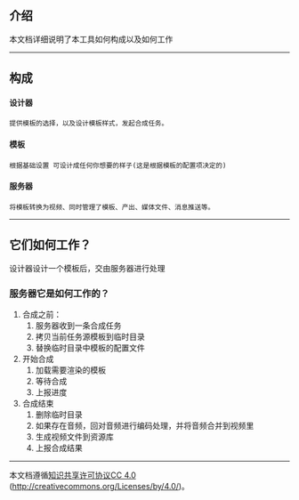 ## 介绍

本文档详细说明了本工具如何构成以及如何工作

---

## 构成

#### 设计器

    提供模板的选择，以及设计模板样式，发起合成任务。

#### 模板

    根据基础设置 可设计成任何你想要的样子(这是根据模板的配置项决定的)

#### 服务器

    将模板转换为视频、同时管理了模板、产出、媒体文件、消息推送等。

---

## 它们如何工作？

设计器设计一个模板后，交由服务器进行处理

### 服务器它是如何工作的？

1. 合成之前：
    1. 服务器收到一条合成任务
    2. 拷贝当前任务源模板到临时目录
    3. 替换临时目录中模板的配置文件
2. 开始合成
    1. 加载需要渲染的模板
    2. 等待合成
    3. 上报进度
3. 合成结束
    1. 删除临时目录
    2. 如果存在音频，回对音频进行编码处理，并将音频合并到视频里
    3. 生成视频文件到资源库
    4. 上报合成结果

---
本文档遵循[知识共享许可协议CC 4.0](https://creativecommons.org/licenses/by/4.0/) (http://creativecommons.org/Licenses/by/4.0/)。

